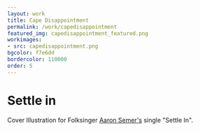 ```yaml
---
layout: work
title: Cape Disappointment
permalink: /work/capedisappointment
featured_img: capedisappointment_featured.png
workimages:
- src: capedisappointment.png
bgcolor: f7e6dd
bordercolor: 110000
order: 5
---
```


# Settle in

Cover Illustration for Folksinger [Aaron Semer's](http://aaronsemer.com/) single "Settle In".